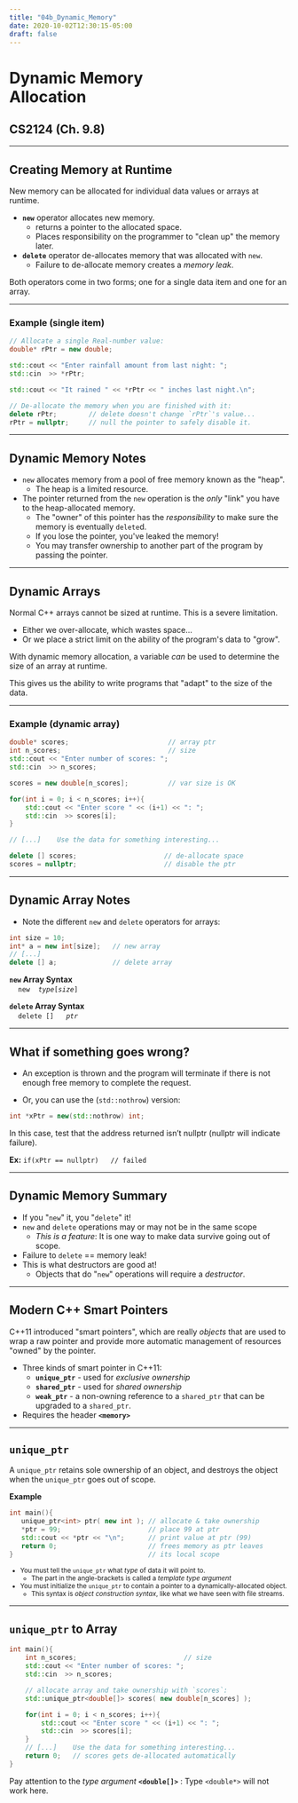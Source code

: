 ```yaml
---
title: "04b_Dynamic_Memory"
date: 2020-10-02T12:30:15-05:00
draft: false
---
```


# Dynamic Memory<br />Allocation
## CS2124 (Ch. 9.8)

---

## Creating Memory at Runtime

New memory can be allocated for individual data values or arrays at runtime.

* **`new`** operator allocates new memory.
    - returns a pointer to the allocated space.
    - Places responsibility on the programmer to "clean up" the memory later.
* **`delete`** operator de-allocates memory that was allocated with `new`.
    - Failure to de-allocate memory creates a _memory leak_.

Both operators come in two forms; one for a single data item and one for an array.

---

### Example (single item)

``` cpp
// Allocate a single Real-number value:
double* rPtr = new double;

std::cout << "Enter rainfall amount from last night: ";
std::cin  >> *rPtr;

std::cout << "It rained " << *rPtr << " inches last night.\n";

// De-allocate the memory when you are finished with it:
delete rPtr;        // delete doesn't change `rPtr`'s value...
rPtr = nullptr;     // null the pointer to safely disable it.
```

---

## Dynamic Memory Notes

* `new` allocates memory from a pool of free memory known as the "heap".
    - The heap is a limited resource.
* The pointer returned from the `new` operation is the _only_ "link" you have to the heap-allocated memory.  
    - The "owner" of this pointer has the _responsibility_ to make sure the memory is eventually `delete`d.  
    - If you lose the pointer, you've leaked the memory!
    - You may transfer ownership to another part of the program by passing the pointer.

---

## Dynamic Arrays

Normal C++ arrays cannot be sized at runtime.  This is a severe limitation.

* Either we over-allocate, which wastes space...
* Or we place a strict limit on the ability of the program's data to "grow".

With dynamic memory allocation, a variable _can_ be used to determine the size of an array at runtime.

This gives us the ability to write programs that "adapt" to the size of the data.

---

### Example (dynamic array)

``` cpp
double* scores;                         // array ptr
int n_scores;                           // size
std::cout << "Enter number of scores: ";
std::cin  >> n_scores;

scores = new double[n_scores];          // var size is OK

for(int i = 0; i < n_scores; i++){
    std::cout << "Enter score " << (i+1) << ": ";
    std::cin  >> scores[i];
}

// [...]    Use the data for something interesting...

delete [] scores;                      // de-allocate space
scores = nullptr;                      // disable the ptr
```

---

## Dynamic Array Notes

* Note the different `new` and `delete` operators for arrays:

``` cpp
int size = 10;
int* a = new int[size];   // new array
// [...]
delete [] a;              // delete array
```

**`new` Array Syntax**<br />
&nbsp;&nbsp;&nbsp;&nbsp;`new `&nbsp;&nbsp;_`type`_`[`_`size`_`]`

**`delete` Array Syntax**<br />
&nbsp;&nbsp;&nbsp;&nbsp;`delete [] `&nbsp;&nbsp;_` ptr`_

---

## What if something goes wrong?
* An exception is thrown and the program will terminate if there is not enough free memory to complete the request.

* Or, you can use the (`std::nothrow`) version:

``` cpp
int *xPtr = new(std::nothrow) int;
```

In this case, test that the address returned isn’t nullptr (nullptr will indicate failure). 

__Ex:__  `if(xPtr == nullptr)   // failed`    

---

## Dynamic Memory Summary
* If you "`new`" it, you "`delete`" it!
* `new` and `delete` operations may or may not be in the same scope
    - _This is a feature_:  It is one way to make data survive going out of scope.
* Failure to `delete` == memory leak!
* This is what destructors are good at!
    - Objects that do "`new`" operations will require a _destructor_.

---

## Modern C++ Smart Pointers

C++11 introduced "smart pointers", which are really _objects_ that are used to wrap a raw pointer and provide more automatic management of resources "owned" by the pointer.

* Three kinds of smart pointer in C++11:
    - **`unique_ptr`** - used for _exclusive ownership_
    - **`shared_ptr`** - used for _shared ownership_
    - **`weak_ptr`** - a non-owning reference to a `shared_ptr` that can be upgraded to a `shared_ptr`.
* Requires the header **`<memory>`**

---

## `unique_ptr`

A `unique_ptr` retains sole ownership of an object, and destroys the object when the `unique_ptr` goes out of scope.

**Example**
``` cpp
int main(){   
   unique_ptr<int> ptr( new int ); // allocate & take ownership
   *ptr = 99;                      // place 99 at ptr
   std::cout << *ptr << "\n";      // print value at ptr (99)
   return 0;                       // frees memory as ptr leaves
}                                  // its local scope
```
<small>

* You must tell the `unique_ptr` what _type_ of data it will point to.
    - The part in the angle-brackets is called a _template type argument_
* You must initialize the `unique_ptr` to contain a pointer to a dynamically-allocated object.
    - This syntax is _object construction syntax_, like what we have seen with file streams.

</small>

---

## `unique_ptr` to Array

``` cpp
int main(){
    int n_scores;                           // size
    std::cout << "Enter number of scores: ";
    std::cin  >> n_scores;

    // allocate array and take ownership with `scores`:
    std::unique_ptr<double[]> scores( new double[n_scores] );

    for(int i = 0; i < n_scores; i++){
        std::cout << "Enter score " << (i+1) << ": ";
        std::cin  >> scores[i];
    }
    // [...]    Use the data for something interesting...
    return 0;   // scores gets de-allocated automatically
}
```
Pay attention to the _type argument_ **`<double[]>`** : Type `<double*>` will not work here.